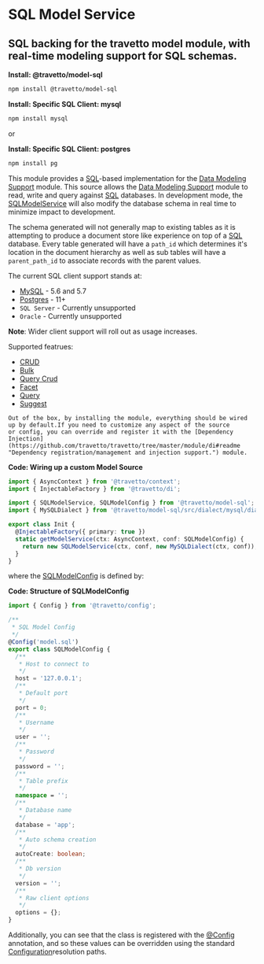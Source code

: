 <!-- This file was generated by the framweork and should not be modified directly -->
<!-- Please modify https://github.com/travetto/travetto/tree/master/module/model-sql/doc.ts and execute "npm run docs" to rebuild -->
# SQL Model Service
## SQL backing for the travetto model module, with real-time modeling support for SQL schemas.

**Install: @travetto/model-sql**
```bash
npm install @travetto/model-sql
```

**Install: Specific SQL Client: mysql**
```bash
npm install mysql
```

or 

**Install: Specific SQL Client: postgres**
```bash
npm install pg
```

This module provides a [SQL](https://en.wikipedia.org/wiki/SQL)-based implementation for the [Data Modeling Support](https://github.com/travetto/travetto/tree/master/module/model#readme "Datastore abstraction for core operations.") module.  This source allows the [Data Modeling Support](https://github.com/travetto/travetto/tree/master/module/model#readme "Datastore abstraction for core operations.") module to read, write and query against [SQL](https://en.wikipedia.org/wiki/SQL) databases. In development mode, the [SQLModelService](https://github.com/travetto/travetto/tree/master/module/model-sql/src/service.ts#L35) will also modify the database schema in real time to minimize impact to development.

The schema generated will not generally map to existing tables as it is attempting to produce a document store like experience on top of
a [SQL](https://en.wikipedia.org/wiki/SQL) database.  Every table generated will have a `path_id` which determines it's location in the document hierarchy as well as sub tables will have a `parent_path_id` to associate records with the parent values.

The current SQL client support stands at:
   
   *  [MySQL](https://www.mysql.com/) - 5.6 and 5.7
   *  [Postgres](https://postgresql.org) - 11+
   *  `SQL Server` - Currently unsupported
   *  `Oracle` - Currently unsupported

**Note**: Wider client support will roll out as usage increases.

Supported featrues:
   
   *  [CRUD](https://github.com/travetto/travetto/tree/master/module/model/src/service/crud.ts#L10)
   *  [Bulk](https://github.com/travetto/travetto/tree/master/module/model/src/service/bulk.ts#L19)
   *  [Query Crud](https://github.com/travetto/travetto/tree/master/module/model-query/src/service/crud.ts#L11)
   *  [Facet](https://github.com/travetto/travetto/tree/master/module/model-query/src/service/facet.ts#L12)
   *  [Query](https://github.com/travetto/travetto/tree/master/module/model-query/src/service/query.ts#L10)
   *  [Suggest](https://github.com/travetto/travetto/tree/master/module/model-query/src/service/suggest.ts#L12)

    Out of the box, by installing the module, everything should be wired up by default.If you need to customize any aspect of the source 
    or config, you can override and register it with the [Dependency Injection](https://github.com/travetto/travetto/tree/master/module/di#readme "Dependency registration/management and injection support.") module.

    
**Code: Wiring up a custom Model Source**
```typescript
import { AsyncContext } from '@travetto/context';
import { InjectableFactory } from '@travetto/di';

import { SQLModelService, SQLModelConfig } from '@travetto/model-sql';
import { MySQLDialect } from '@travetto/model-sql/src/dialect/mysql/dialect';

export class Init {
  @InjectableFactory({ primary: true })
  static getModelService(ctx: AsyncContext, conf: SQLModelConfig) {
    return new SQLModelService(ctx, conf, new MySQLDialect(ctx, conf));
  }
}
```

  where the [SQLModelConfig](https://github.com/travetto/travetto/tree/master/module/model-sql/src/config.ts#L7) is defined by:

  
**Code: Structure of SQLModelConfig**
```typescript
import { Config } from '@travetto/config';

/**
 * SQL Model Config
 */
@Config('model.sql')
export class SQLModelConfig {
  /**
   * Host to connect to
   */
  host = '127.0.0.1';
  /**
   * Default port
   */
  port = 0;
  /**
   * Username
   */
  user = '';
  /**
   * Password
   */
  password = '';
  /**
   * Table prefix
   */
  namespace = '';
  /**
   * Database name
   */
  database = 'app';
  /**
   * Auto schema creation
   */
  autoCreate: boolean;
  /**
   * Db version
   */
  version = '';
  /**
   * Raw client options
   */
  options = {};
}
```

  Additionally, you can see that the class is registered with the [@Config](https://github.com/travetto/travetto/tree/master/module/config/src/decorator.ts#L10) annotation, and so these values can be overridden using the 
  standard [Configuration](https://github.com/travetto/travetto/tree/master/module/config#readme "Environment-aware config management using yaml files")resolution paths.
